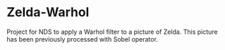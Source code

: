 Zelda-Warhol
============

Project for NDS to apply a Warhol filter to a picture of Zelda. This picture has been previously processed with Sobel operator.
